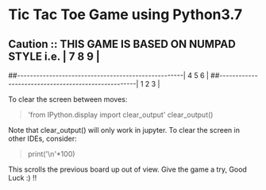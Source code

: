 # Tic Tac Toe Game using Python3.7

## Caution :: THIS GAME IS BASED ON NUMPAD STYLE i.e. | 7 8 9 |
##----------------------------------------------------| 4 5 6 | 
##----------------------------------------------------| 1 2 3 |

To clear the screen between moves:
>'from IPython.display import clear_output'
>clear_output()

Note that clear_output() will only work in jupyter. To clear the screen in other IDEs, consider:
>print('\n'*100)

This scrolls the previous board up out of view. Give the game a try, Good Luck :) !!
